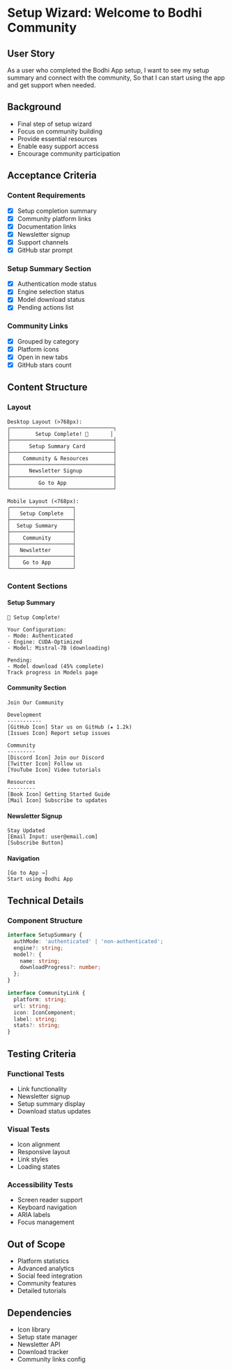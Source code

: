 # Setup Wizard: Welcome to Bodhi Community

## User Story

As a user who completed the Bodhi App setup,
I want to see my setup summary and connect with the community,
So that I can start using the app and get support when needed.

## Background

- Final step of setup wizard
- Focus on community building
- Provide essential resources
- Enable easy support access
- Encourage community participation

## Acceptance Criteria

### Content Requirements

- [x] Setup completion summary
- [x] Community platform links
- [x] Documentation links
- [x] Newsletter signup
- [x] Support channels
- [x] GitHub star prompt

### Setup Summary Section

- [x] Authentication mode status
- [x] Engine selection status
- [x] Model download status
- [x] Pending actions list

### Community Links

- [x] Grouped by category
- [x] Platform icons
- [x] Open in new tabs
- [x] GitHub stars count

## Content Structure

### Layout

```
Desktop Layout (>768px):
┌─────────────────────────────────┐
│        Setup Complete! 🎉       │
├─────────────────────────────────┤
│      Setup Summary Card         │
├─────────────────────────────────┤
│    Community & Resources        │
├─────────────────────────────────┤
│      Newsletter Signup          │
├─────────────────────────────────┤
│         Go to App               │
└─────────────────────────────────┘

Mobile Layout (<768px):
┌────────────────────┐
│   Setup Complete   │
├────────────────────┤
│  Setup Summary     │
├────────────────────┤
│    Community       │
├────────────────────┤
│   Newsletter       │
├────────────────────┤
│    Go to App       │
└────────────────────┘
```

### Content Sections

#### Setup Summary

```
🎯 Setup Complete!

Your Configuration:
- Mode: Authenticated
- Engine: CUDA-Optimized
- Model: Mistral-7B (downloading)

Pending:
- Model download (45% complete)
Track progress in Models page
```

#### Community Section

```
Join Our Community

Development
-----------
[GitHub Icon] Star us on GitHub (★ 1.2k)
[Issues Icon] Report setup issues

Community
---------
[Discord Icon] Join our Discord
[Twitter Icon] Follow us
[YouTube Icon] Video tutorials

Resources
---------
[Book Icon] Getting Started Guide
[Mail Icon] Subscribe to updates
```

#### Newsletter Signup

```
Stay Updated
[Email Input: user@email.com]
[Subscribe Button]
```

#### Navigation

```
[Go to App →]
Start using Bodhi App
```

## Technical Details

### Component Structure

```typescript
interface SetupSummary {
  authMode: 'authenticated' | 'non-authenticated';
  engine?: string;
  model?: {
    name: string;
    downloadProgress?: number;
  };
}

interface CommunityLink {
  platform: string;
  url: string;
  icon: IconComponent;
  label: string;
  stats?: string;
}
```

## Testing Criteria

### Functional Tests

- Link functionality
- Newsletter signup
- Setup summary display
- Download status updates

### Visual Tests

- Icon alignment
- Responsive layout
- Link styles
- Loading states

### Accessibility Tests

- Screen reader support
- Keyboard navigation
- ARIA labels
- Focus management

## Out of Scope

- Platform statistics
- Advanced analytics
- Social feed integration
- Community features
- Detailed tutorials

## Dependencies

- Icon library
- Setup state manager
- Newsletter API
- Download tracker
- Community links config
